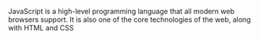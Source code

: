 JavaScript is a high-level programming language that all modern web browsers support.
It is also one of the core technologies of the web, along with HTML and CSS
